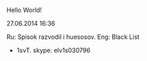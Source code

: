 Hello World!

27.06.2014 16:36

Ru: Spisok razvodil i huesosov.
Eng: Black List

- 1svT.  skype: elv1s030796
